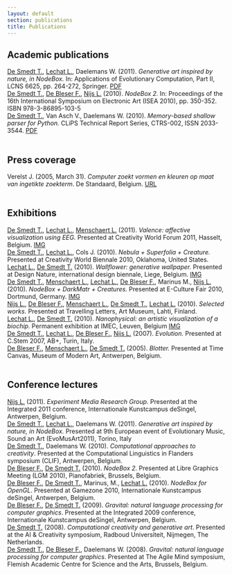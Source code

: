 ```yaml
---
layout: default
section: publications
title: Publications
---
```

<h2>Academic publications</h2>
<!-- Peer-reviewed journal papers, conference proceedings, book chapters, technical reports, PhD theses. -->

<div class="publication box"><a href="../people/tom-de-smedt.html" class="author">De Smedt T.</a>, <a href="http://ludivinelechat.be" class="author">Lechat L.</a>, Daelemans W. (2011). <cite>Generative art inspired by nature, in NodeBox.</cite> In: Applications of Evolutionary Computation, Part II, LCNS 6625, pp. 264-272, Springer. <a href="http://www.clips.ua.ac.be/sites/default/files/desmedt-generative-art.pdf" class="attachment">PDF</a></div>

<div class="publication box"><a href="../people/tom-de-smedt.html" class="author">De Smedt T.</a>, <a href="../people/frederik-de-bleser.html" class="author">De Bleser F.</a>, <a href="../people/lucas-nijs.html" class="author">Nijs L.</a> (2010). <cite>NodeBox 2.</cite> In: Proceedings of the 16th International Symposium on Electronic Art (ISEA 2010), pp. 350-352. ISBN 978-3-86895-103-5</div>

<div class="publication box"><a href="../people/tom-de-smedt.html" class="author">De Smedt T.</a>, Van Asch V., Daelemans W. (2010). <cite>Memory-based shallow parser for Python.</cite> CLiPS Technical Report Series, CTRS-002, ISSN 2033-3544. <a href="http://www.clips.ua.ac.be/sites/default/files/ctrs-002.pdf" class="attachment">PDF</a></div>

<br>
<h2>Press coverage</h2>
<!-- Newspaper articles about EMRG and citing EMRG or EMRG members. -->

<div class="publication press box">Verelst J. (2005, March 31). <cite>Computer zoekt vormen en kleuren op maat van ingetikte zoekterm</cite>. De Standaard, Belgium. <a href="http://destandaard.be/artikel/detail.aspx?artikelid=GR9DNGVE&word=nodebox" class="attachment">URL</a></div>

<br>
<h2>Exhibitions</h2>
<!-- Solo exhibitions or international group exhibitions. -->

<div class="publication exhibition box"><a href="../people/tom-de-smedt.html" class="author">De Smedt T.</a>, <a href="http://ludivinelechat.be" class="author">Lechat L.</a>, <a href="../people/lieven-menschaert.html" class="author">Menschaert L.</a> (2011). <cite>Valence: affective visualization using EEG.</cite> Presented at Creativity World Forum 2011, Hasselt, Belgium. <a href="http://organisms.be/index.php/valence" class="attachment">IMG</a></div>

<div class="publication exhibition box"><a href="../people/tom-de-smedt.html" class="author">De Smedt T.</a>, <a href="http://ludivinelechat.be" class="author">Lechat L.</a>, Cols J. (2010). <cite>Nebula + Superfolia + Creature.</cite> Presented at Creativity World Biennale 2010, Oklahoma, United States.</div>

<div class="publication exhibition box"><a href="http://ludivinelechat.be" class="author">Lechat L.</a>, <a href="../people/tom-de-smedt.html" class="author">De Smedt T.</a> (2010). <cite>Wallflower: generative wallpaper.</cite> Presented at Design Nature, international design biennale, Liege, Belgium. <a href="http://organisms.be/index.php/wallflower" class="attachment">IMG</a></div>

<div class="publication exhibition box"><a href="../people/tom-de-smedt.html" class="author">De Smedt T.</a>, <a href="../people/lieven-menschaert.html" class="author">Menschaert L.</a>, <a href="http://ludivinelechat.be" class="author">Lechat L.</a>, <a href="../people/frederik-de-bleser.html" class="author">De Bleser F.</a>, Marinus M., <a href="../people/lucas-nijs.html" class="author">Nijs L.</a> (2010). <cite>NodeBox + DarkMatr + Creatures.</cite> Presented at E-Culture Fair 2010, Dortmund, Germany. <a href="http://organisms.be/index.php/ecf" class="attachment">IMG</a></div>

<div class="publication exhibition box"><a href="../people/lucas-nijs.html" class="author">Nijs L.</a>, <a href="../people/frederik-de-bleser.html" class="author">De Bleser F.</a>, <a href="../people/lieven-menschaert.html" class="author">Menschaert L.</a>, <a href="../people/tom-de-smedt.html" class="author">De Smedt T.</a>, <a href="http://ludivinelechat.be" class="author">Lechat L.</a> (2010). <cite>Selected works.</cite> Presented at Travelling Letters, Art Museum, Lahti, Finland.</div>

<div class="publication exhibition box"><a href="http://ludivinelechat.be" class="author">Lechat L.</a>, <a href="../people/tom-de-smedt.html" class="author">De Smedt T.</a> (2010). <cite>Nanophysical: an artistic visualization of a biochip.</cite> Permanent exhibition at IMEC, Leuven, Belgium <a href="http://organisms.be/index.php/nanophysical" class="attachment">IMG</a></div>

<div class="publication exhibition box"><a href="../people/tom-de-smedt.html" class="author">De Smedt T.</a>, <a href="http://ludivinelechat.be" class="author">Lechat L.</a>, <a href="../people/frederik-de-bleser.html" class="author">De Bleser F.</a>, <a href="../people/lucas-nijs.html" class="author">Nijs L.</a> (2007). <cite>Evolution.</cite> Presented at C.Stem 2007, AB+, Turin, Italy.</div>

<div class="publication exhibition box"><a href="../people/frederik-de-bleser.html" class="author">De Bleser F.</a>, <a href="../people/lieven-menschaert.html" class="author">Menschaert L.</a>, <a href="../people/tom-de-smedt.html" class="author">De Smedt T.</a> (2005). <cite>Blotter.</cite> Presented at Time Canvas, Museum of Modern Art, Antwerpen, Belgium.</div>

<br>
<h2>Conference lectures</h2>
<!-- Conference lectures and invited symposia talks. -->

<div class="publication talk box"><a href="../people/lucas-nijs.html" class="author">Nijs L.</a> (2011). <cite>Experiment Media Research Group</cite>. Presented at the Integrated 2011 conference, Internationale Kunstcampus deSingel, Antwerpen, Belgium.</div>

<div class="publication talk box"><a href="../people/tom-de-smedt.html" class="author">De Smedt T.</a>, <a href="http://ludivinelechat.be" class="author">Lechat L.</a>, Daelemans W. (2011).  <cite>Generative art inspired by nature, in NodeBox.</cite> Presented at 9th European event of Evolutionary Music, Sound an Art (EvoMusArt2011), Torino, Italy</div>

<div class="publication talk box"><a href="../people/tom-de-smedt.html" class="author">De Smedt T.</a>, Daelemans W. (2010). <cite>Computational approaches to creativity</cite>. Presented at the Computational Linguistics in Flanders symposium (CLIF), Antwerpen, Belgium.</div>

<div class="publication talk box"><a href="../people/frederik-de-bleser.html" class="author">De Bleser F.</a>, <a href="../people/tom-de-smedt.html" class="author">De Smedt T.</a> (2010). <cite>NodeBox 2</cite>. Presented at Libre Graphics Meeting (LGM 2010), Pianofabriek, Brussels, Belgium.</div>

<div class="publication talk box"><a href="../people/frederik-de-bleser.html" class="author">De Bleser F.</a>, <a href="../people/tom-de-smedt.html" class="author">De Smedt T.</a>, Marinus, M., <a href="http://ludivinelechat.be" class="author">Lechat L.</a> (2010). <cite>NodeBox for OpenGL</cite>. Presented at Gamezone 2010, Internationale Kunstcampus deSingel, Antwerpen, Belgium.</div>

<div class="publication talk box"><a href="../people/frederik-de-bleser.html" class="author">De Bleser F.</a>, <a href="../people/tom-de-smedt.html" class="author">De Smedt T.</a> (2009). <cite>Gravital: natural language processing for computer graphics</cite>. Presented at the Integrated 2009 conference, Internationale Kunstcampus deSingel, Antwerpen, Belgium.</div>

<div class="publication talk box"><a href="../people/tom-de-smedt.html" class="author">De Smedt T.</a> (2008). <cite>Computational creativity and generative art</cite>. Presented at the AI &amp; Creativity symposium, Radboud Universiteit, Nijmegen, The Netherlands.</div>

<div class="publication talk box"><a href="../people/tom-de-smedt.html" class="author">De Smedt T.</a>, <a href="../people/frederik-de-bleser.html" class="author">De Bleser F.</a>, Daelemans W. (2008). <cite>Gravital: natural language processing for computer graphics</cite>. Presented at The Agile Mind symposium, Flemish Academic Centre for Science and the Arts, Brussels, Belgium.</div>





